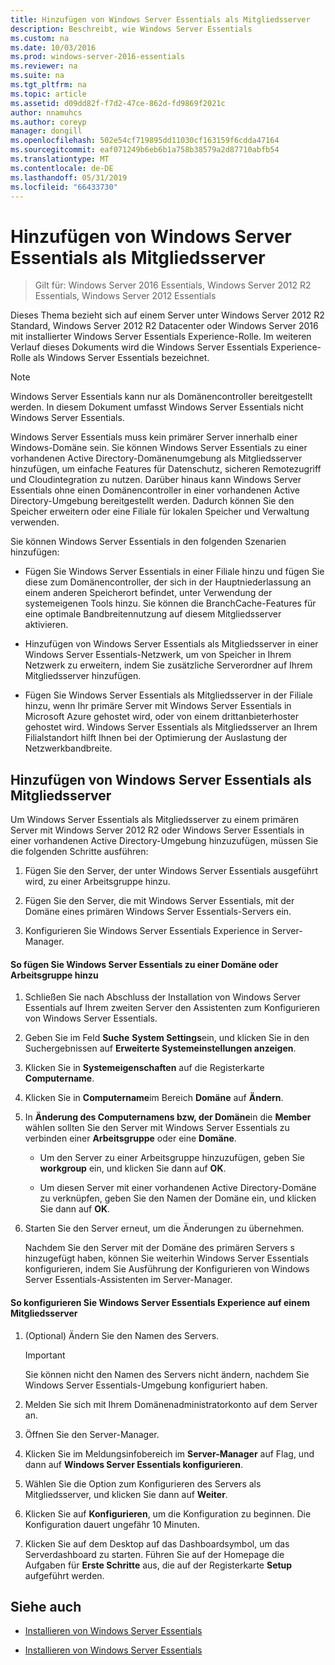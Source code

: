 ```yaml
---
title: Hinzufügen von Windows Server Essentials als Mitgliedsserver
description: Beschreibt, wie Windows Server Essentials
ms.custom: na
ms.date: 10/03/2016
ms.prod: windows-server-2016-essentials
ms.reviewer: na
ms.suite: na
ms.tgt_pltfrm: na
ms.topic: article
ms.assetid: d09dd82f-f7d2-47ce-862d-fd9869f2021c
author: nnamuhcs
ms.author: coreyp
manager: dongill
ms.openlocfilehash: 502e54cf719895dd11030cf163159f6cdda47164
ms.sourcegitcommit: eaf071249b6eb6b1a758b38579a2d87710abfb54
ms.translationtype: MT
ms.contentlocale: de-DE
ms.lasthandoff: 05/31/2019
ms.locfileid: "66433730"
---
```

# <a name="add-windows-server-essentials-as-a-member-server"></a>Hinzufügen von Windows Server Essentials als Mitgliedsserver

>Gilt für: Windows Server 2016 Essentials, Windows Server 2012 R2 Essentials, Windows Server 2012 Essentials

Dieses Thema bezieht sich auf einem Server unter Windows Server 2012 R2 Standard, Windows Server 2012 R2 Datacenter oder Windows Server 2016 mit installierter Windows Server Essentials Experience-Rolle. Im weiteren Verlauf dieses Dokuments wird die Windows Server Essentials Experience-Rolle als Windows Server Essentials bezeichnet.  
  
> [!NOTE]
>   Windows Server Essentials kann nur als Domänencontroller bereitgestellt werden. In diesem Dokument umfasst Windows Server Essentials nicht Windows Server Essentials.  
  
 Windows Server Essentials muss kein primärer Server innerhalb einer Windows-Domäne sein. Sie können Windows Server Essentials zu einer vorhandenen Active Directory-Domänenumgebung als Mitgliedsserver hinzufügen, um einfache Features für Datenschutz, sicheren Remotezugriff und Cloudintegration zu nutzen. Darüber hinaus kann Windows Server Essentials ohne einen Domänencontroller in einer vorhandenen Active Directory-Umgebung bereitgestellt werden. Dadurch können Sie den Speicher erweitern oder eine Filiale für lokalen Speicher und Verwaltung verwenden.  
  
 Sie können Windows Server Essentials in den folgenden Szenarien hinzufügen:  
  
-   Fügen Sie Windows Server Essentials in einer Filiale hinzu und fügen Sie diese zum Domänencontroller, der sich in der Hauptniederlassung an einem anderen Speicherort befindet, unter Verwendung der systemeigenen Tools hinzu. Sie können die BranchCache-Features für eine optimale Bandbreitennutzung auf diesem Mitgliedsserver aktivieren.  
  
-   Hinzufügen von Windows Server Essentials als Mitgliedsserver in einer Windows Server Essentials-Netzwerk, um von Speicher in Ihrem Netzwerk zu erweitern, indem Sie zusätzliche Serverordner auf Ihrem Mitgliedsserver hinzufügen.  
  
-   Fügen Sie Windows Server Essentials als Mitgliedsserver in der Filiale hinzu, wenn Ihr primäre Server mit Windows Server Essentials in Microsoft Azure gehostet wird, oder von einem drittanbieterhoster gehostet wird. Windows Server Essentials als Mitgliedsserver an Ihrem Filialstandort hilft Ihnen bei der Optimierung der Auslastung der Netzwerkbandbreite.  
  
## <a name="adding-windows-server-essentials-as-a-member-server"></a>Hinzufügen von Windows Server Essentials als Mitgliedsserver  
 Um Windows Server Essentials als Mitgliedsserver zu einem primären Server mit Windows Server 2012 R2 oder Windows Server Essentials in einer vorhandenen Active Directory-Umgebung hinzuzufügen, müssen Sie die folgenden Schritte ausführen:  
  
1.  Fügen Sie den Server, der unter Windows Server Essentials ausgeführt wird, zu einer Arbeitsgruppe hinzu.  
  
2.  Fügen Sie den Server, die mit Windows Server Essentials, mit der Domäne eines primären Windows Server Essentials-Servers ein.  
  
3.  Konfigurieren Sie Windows Server Essentials Experience in Server-Manager.  
  
#### <a name="to-join-windows-server-essentials-to-a-workgroup-or-domain"></a>So fügen Sie Windows Server Essentials zu einer Domäne oder Arbeitsgruppe hinzu  
  
1. Schließen Sie nach Abschluss der Installation von Windows Server Essentials auf Ihrem zweiten Server den Assistenten zum Konfigurieren von Windows Server Essentials.  
  
2. Geben Sie im Feld **Suche** **System Settings**ein, und klicken Sie in den Suchergebnissen auf **Erweiterte Systemeinstellungen anzeigen**.  
  
3. Klicken Sie in **Systemeigenschaften** auf die Registerkarte **Computername**.  
  
4. Klicken Sie in **Computername**im Bereich **Domäne** auf **Ändern**.  
  
5. In **Änderung des Computernamens bzw, der Domäne**in die **Member** wählen sollten Sie den Server mit Windows Server Essentials zu verbinden einer **Arbeitsgruppe** oder eine **Domäne**.  
  
   -   Um den Server zu einer Arbeitsgruppe hinzuzufügen, geben Sie **workgroup** ein, und klicken Sie dann auf **OK**.  
  
   -   Um diesen Server mit einer vorhandenen Active Directory-Domäne zu verknüpfen, geben Sie den Namen der Domäne ein, und klicken Sie dann auf **OK**.  
  
6. Starten Sie den Server erneut, um die Änderungen zu übernehmen.  
  
   Nachdem Sie den Server mit der Domäne des primären Servers s hinzugefügt haben, können Sie weiterhin Windows Server Essentials konfigurieren, indem Sie Ausführung der Konfigurieren von Windows Server Essentials-Assistenten im Server-Manager.  
  
#### <a name="to-configure-windows-server-essentials-experience-on-a-member-server"></a>So konfigurieren Sie Windows Server Essentials Experience auf einem Mitgliedsserver  
  
1.  (Optional) Ändern Sie den Namen des Servers.  
  
    > [!IMPORTANT]
    >  Sie können nicht den Namen des Servers nicht ändern, nachdem Sie Windows Server Essentials-Umgebung konfiguriert haben.  
  
2.  Melden Sie sich mit Ihrem Domänenadministratorkonto auf dem Server an.  
  
3.  Öffnen Sie den Server-Manager.  
  
4.  Klicken Sie im Meldungsinfobereich im **Server-Manager** auf Flag, und dann auf **Windows Server Essentials konfigurieren**.  
  
5.  Wählen Sie die Option zum Konfigurieren des Servers als Mitgliedsserver, und klicken Sie dann auf **Weiter**.  
  
6.  Klicken Sie auf **Konfigurieren**, um die Konfiguration zu beginnen. Die Konfiguration dauert ungefähr 10 Minuten.  
  
7.  Klicken Sie auf dem Desktop auf das Dashboardsymbol, um das Serverdashboard zu starten. Führen Sie auf der Homepage die Aufgaben für **Erste Schritte** aus, die auf der Registerkarte **Setup** aufgeführt werden.  
  
## <a name="see-also"></a>Siehe auch  
  

-   [Installieren von Windows Server Essentials](Install-Windows-Server-Essentials.md)

-   [Installieren von Windows Server Essentials](../install/Install-Windows-Server-Essentials.md)

